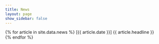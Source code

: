 ```yaml
---
title: News
layout: page
show_sidebar: false
---
```


{% for article in site.data.news %}
  [{{ article.date }}] {{ article.headline }}<br />
{% endfor %}

